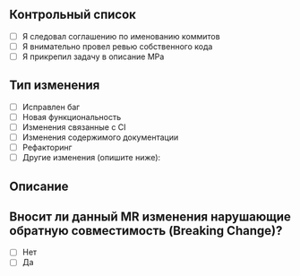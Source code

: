 ## Контрольный список

<!-- Убедитесь, что элементы контрольного списка были заполнены -->

- [ ] Я следовал соглашению по именованию коммитов
- [ ] Я внимательно провел ревью собственного кода
- [ ] Я прикрепил задачу в описание МРа

## Тип изменения

<!-- Укажите тип изменения -->

- [ ] Исправлен баг
- [ ] Новая функциональность
- [ ] Изменения связанные с CI
- [ ] Изменения содержимого документации
- [ ] Рефакторинг
- [ ] Другие изменения (опишите ниже):

## Описание

<!-- Опишите изменения, прикрепите ссылки на макеты дизайна в Figma, добавьте скриншоты или видео -->

## Вносит ли данный MR изменения нарушающие обратную совместимость (Breaking Change)?

<!-- Если этот PR содержит критическое изменение, опишите влияние и путь миграции ниже -->

- [ ] Нет
- [ ] Да
